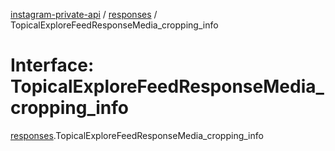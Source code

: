 [instagram-private-api](../../README.md) / [responses](../../modules/responses.md) / TopicalExploreFeedResponseMedia_cropping_info

# Interface: TopicalExploreFeedResponseMedia\_cropping\_info

[responses](../../modules/responses.md).TopicalExploreFeedResponseMedia_cropping_info
